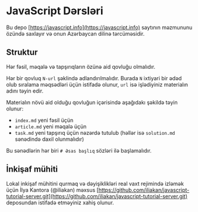 # JavaScript Dərsləri

Bu depo [https://javascript.info](https://javascript.info) saytının məzmununu özündə saxlayır və onun Azərbaycan dilinə tərcüməsidir.


## Struktur

Hər fəsil, məqalə və tapşırıqların özünə aid qovluğu olmalıdır.

Hər bir qovluq `N-url` şəklində adlandırılmalıdır. Burada `N` ixtiyari bir ədəd olub sıralama məqsədləri üçün istifadə olunur, `url` isə işlədiyiniz materialın adını təyin edir.

Materialın növü aid olduğu qovluğun içərisində aşağıdakı şəkildə təyin olunur:

  - `index.md` yeni fəsil üçün
  - `article.md` yeni məqalə üçün
  - `task.md` yeni tapşırıq üçün nəzərdə tutulub (həllər isə `solution.md` sənədində daxil olunmalıdır)

Bu sənədlərin hər biri `# Əsas başlıq` sözləri ilə başlamalıdır.

## İnkişaf mühiti

Lokal inkişaf mühitini qurmaq və dəyişiklikləri real vaxt rejimində izləmək üçün İlya Kantora (@iliakan) məxsus [https://github.com/iliakan/javascript-tutorial-server.git](https://github.com/iliakan/javascript-tutorial-server.git) deposundan istifadə etməyiniz xahiş olunur. 